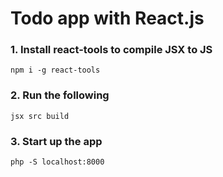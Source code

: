 # Todo app with React.js

### 1. Install react-tools to compile JSX to JS
`npm i -g react-tools`

### 2. Run the following
`jsx src build`

### 3. Start up the app
`php -S localhost:8000`